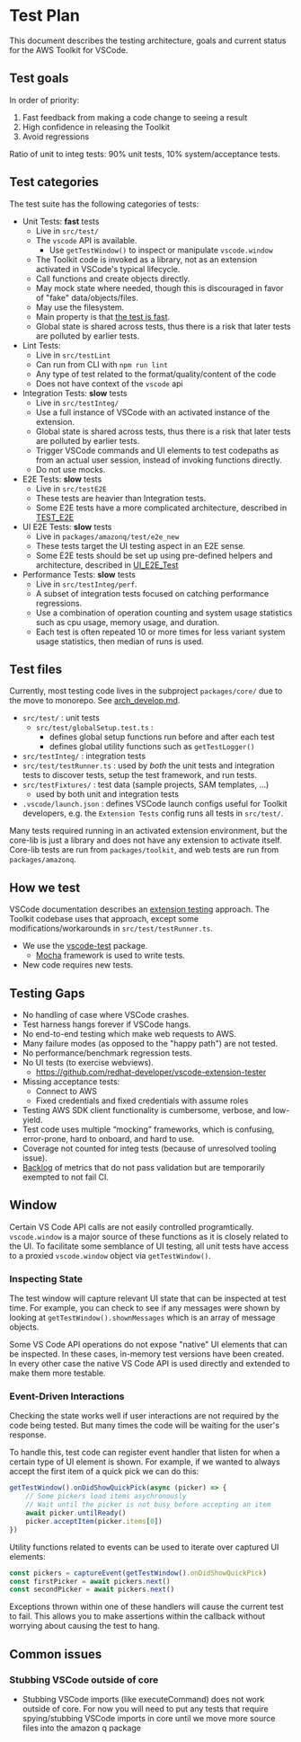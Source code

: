 # Test Plan

This document describes the testing architecture, goals and current status for
the AWS Toolkit for VSCode.

## Test goals

In order of priority:

1. Fast feedback from making a code change to seeing a result
2. High confidence in releasing the Toolkit
3. Avoid regressions

Ratio of unit to integ tests: 90% unit tests, 10% system/acceptance tests.

## Test categories

The test suite has the following categories of tests:

-   Unit Tests: **fast** tests
    -   Live in `src/test/`
    -   The `vscode` API is available.
        -   Use `getTestWindow()` to inspect or manipulate `vscode.window`
    -   The Toolkit code is invoked as a library, not as an extension activated in VSCode's typical lifecycle.
    -   Call functions and create objects directly.
    -   May mock state where needed, though this is discouraged in favor of "fake" data/objects/files.
    -   May use the filesystem.
    -   Main property is that [the test is fast](https://pycon-2012-notes.readthedocs.io/en/latest/fast_tests_slow_tests.html).
    -   Global state is shared across tests, thus there is a risk that later tests are polluted by earlier tests.
-   Lint Tests:
    -   Live in `src/testLint`
    -   Can run from CLI with `npm run lint`
    -   Any type of test related to the format/quality/content of the code
    -   Does not have context of the `vscode` api
-   Integration Tests: **slow** tests
    -   Live in `src/testInteg/`
    -   Use a full instance of VSCode with an activated instance of the extension.
    -   Global state is shared across tests, thus there is a risk that later tests are polluted by earlier tests.
    -   Trigger VSCode commands and UI elements to test codepaths as from an actual user session, instead of invoking functions directly.
    -   Do not use mocks.
-   E2E Tests: **slow** tests
    -   Live in `src/testE2E`
    -   These tests are heavier than Integration tests.
    -   Some E2E tests have a more complicated architecture, described in [TEST_E2E](./TEST_E2E.md)
-   UI E2E Tests: **slow** tests
    -   Live in `packages/amazonq/test/e2e_new`
    -   These tests target the UI testing aspect in an E2E sense.
    -   Some E2E tests should be set up using pre-defined helpers and architecture, described in [UI_E2E_Test](./TUI_E2E_Test.md)
-   Performance Tests: **slow** tests
    -   Live in `src/testInteg/perf`.
    -   A subset of integration tests focused on catching performance regressions.
    -   Use a combination of operation counting and system usage statistics such as cpu usage, memory usage, and duration.
    -   Each test is often repeated 10 or more times for less variant system usage statistics, then median of runs is used.

## Test files

Currently, most testing code lives in the subproject `packages/core/` due to the move to monorepo. See [arch_develop.md](./arch_develop.md#monorepo-structure).

-   `src/test/` : unit tests
    -   `src/test/globalSetup.test.ts` :
        -   defines global setup functions run before and after each test
        -   defines global utility functions such as `getTestLogger()`
-   `src/testInteg/` : integration tests
-   `src/test/testRunner.ts` : used by _both_ the unit tests and integration
    tests to discover tests, setup the test framework, and run tests.
-   `src/testFixtures/` : test data (sample projects, SAM templates, ...)
    -   used by both unit and integration tests
-   `.vscode/launch.json` : defines VSCode launch configs useful for Toolkit
    developers, e.g. the `Extension Tests` config runs all tests in `src/test/`.

Many tests required running in an activated extension environment, but the core-lib is just a library and does not have any extension to activate itself. Core-lib tests are run from `packages/toolkit`, and web tests are run from `packages/amazonq`.

## How we test

VSCode documentation describes an [extension testing](https://code.visualstudio.com/api/working-with-extensions/testing-extension)
approach. The Toolkit codebase uses that approach, except some
modifications/workarounds in `src/test/testRunner.ts`.

-   We use the [vscode-test](https://github.com/microsoft/vscode-test) package.
    -   [Mocha](https://mochajs.org/) framework is used to write tests.
-   New code requires new tests.

## Testing Gaps

-   No handling of case where VSCode crashes.
-   Test harness hangs forever if VSCode hangs.
-   No end-to-end testing which make web requests to AWS.
-   Many failure modes (as opposed to the "happy path") are not tested.
-   No performance/benchmark regression tests.
-   No UI tests (to exercise webviews).
    -   https://github.com/redhat-developer/vscode-extension-tester
-   Missing acceptance tests:
    -   Connect to AWS
    -   Fixed credentials and fixed credentials with assume roles
-   Testing AWS SDK client functionality is cumbersome, verbose, and low-yield.
-   Test code uses multiple “mocking” frameworks, which is confusing, error-prone, hard to onboard, and hard to use.
-   Coverage not counted for integ tests (because of unresolved tooling issue).
-   [Backlog](https://github.com/aws/aws-toolkit-vscode/blob/0f3685ab0dc8af3a214136ebfa233829d5d72b2c/src/shared/telemetry/exemptMetrics.ts) of metrics that do not pass validation but are temporarily exempted to not fail CI.

## Window

Certain VS Code API calls are not easily controlled programtically. `vscode.window` is a major source of these functions as it is closely related to the UI. To facilitate some semblance of UI testing, all unit tests have access to a proxied `vscode.window` object via `getTestWindow()`.

### Inspecting State

The test window will capture relevant UI state that can be inspected at test time. For example, you can check to see if any messages were shown by looking at `getTestWindow().shownMessages` which is an array of message objects.

Some VS Code API operations do not expose "native" UI elements that can be inspected. In these cases, in-memory test versions have been created. In every other case the native VS Code API is used directly and extended to make them more testable.

### Event-Driven Interactions

Checking the state works well if user interactions are not required by the code being tested. But many times the code will be waiting for the user's response.

To handle this, test code can register event handler that listen for when a certain type of UI element is shown. For example, if we wanted to always accept the first item of a quick pick we can do this:

```ts
getTestWindow().onDidShowQuickPick(async (picker) => {
    // Some pickers load items asychronously
    // Wait until the picker is not busy before accepting an item
    await picker.untilReady()
    picker.acceptItem(picker.items[0])
})
```

Utility functions related to events can be used to iterate over captured UI elements:

```ts
const pickers = captureEvent(getTestWindow().onDidShowQuickPick)
const firstPicker = await pickers.next()
const secondPicker = await pickers.next()
```

Exceptions thrown within one of these handlers will cause the current test to fail. This allows you to make assertions within the callback without worrying about causing the test to hang.

## Common issues

### Stubbing VSCode outside of core

-   Stubbing VSCode imports (like executeCommand) does not work outside of core. For now you will need to put any tests that require spying/stubbing VSCode imports in core until we move more source files into the amazon q package
